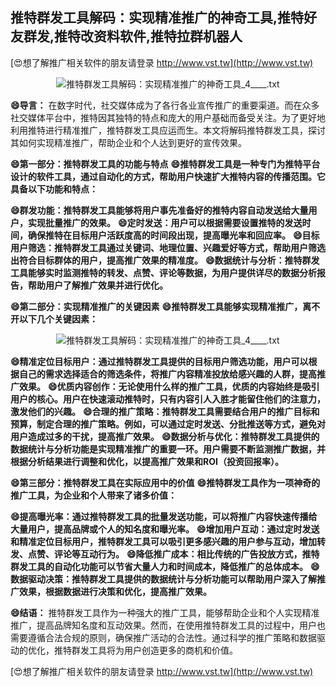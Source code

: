 ## **推特群发工具解码：实现精准推广的神奇工具,推特好友群发,推特改资料软件,推特拉群机器人**

[😍想了解推广相关软件的朋友请登录 http://www.vst.tw](http://www.vst.tw)

 <center><img src="https://vst.tw/MP4/tuiguang/png/1.png" alt="推特群发工具解码：实现精准推广的神奇工具_4____.txt"></center>

**😄导言：**
在数字时代，社交媒体成为了各行各业宣传推广的重要渠道。而在众多社交媒体平台中，推特因其独特的特点和庞大的用户基础而备受关注。为了更好地利用推特进行精准推广，推特群发工具应运而生。本文将解码推特群发工具，探讨其如何实现精准推广，帮助企业和个人达到更好的宣传效果。

**😄第一部分：推特群发工具的功能与特点**
**😄推特群发工具是一种专门为推特平台设计的软件工具，通过自动化的方式，帮助用户快速扩大推特内容的传播范围。它具备以下功能和特点：**

**😄群发功能：推特群发工具能够将用户事先准备好的推特内容自动发送给大量用户，实现批量推广的效果。**
**😄定时发送：用户可以根据需要设置推特的发送时间，确保推特在目标用户活跃度高的时间段出现，提高曝光率和回应率。**
**😄目标用户筛选：推特群发工具通过关键词、地理位置、兴趣爱好等方式，帮助用户筛选出符合目标群体的用户，提高推广效果的精准度。**
**😄数据统计与分析：推特群发工具能够实时监测推特的转发、点赞、评论等数据，为用户提供详尽的数据分析报告，帮助用户了解推广效果并进行优化。**

**😄第二部分：实现精准推广的关键因素**
**😄推特群发工具能够实现精准推广，离不开以下几个关键因素：**

 <center><img src="https://vst.tw/MP4/tuiguang/png/4.png" alt="推特群发工具解码：实现精准推广的神奇工具_4____.txt"></center>

**😄精准定位目标用户：通过推特群发工具提供的目标用户筛选功能，用户可以根据自己的需求选择适合的筛选条件，将推广内容精准投放给感兴趣的人群，提高推广效果。**
**😄优质内容创作：无论使用什么样的推广工具，优质的内容始终是吸引用户的核心。用户在快速滚动推特时，只有内容引人入胜才能留住他们的注意力，激发他们的兴趣。**
**😄合理的推广策略：推特群发工具需要结合用户的推广目标和预算，制定合理的推广策略。例如，可以通过定时发送、分批推送等方式，避免对用户造成过多的干扰，提高推广效果。**
**😄数据分析与优化：推特群发工具提供的数据统计与分析功能是实现精准推广的重要一环。用户需要不断监测推广数据，并根据分析结果进行调整和优化，以提高推广效果和ROI（投资回报率）。**

**😄第三部分：推特群发工具在实际应用中的价值**
**😄推特群发工具作为一项神奇的推广工具，为企业和个人带来了诸多价值：**

**😄提高曝光率：通过推特群发工具的批量发送功能，可以将推广内容快速传播给大量用户，提高品牌或个人的知名度和曝光率。**
**😄增加用户互动：通过定时发送和精准定位目标用户，推特群发工具可以吸引更多感兴趣的用户参与互动，增加转发、点赞、评论等互动行为。**
**😄降低推广成本：相比传统的广告投放方式，推特群发工具的自动化功能可以节省大量人力和时间成本，降低推广的总体成本。**
**😄数据驱动决策：推特群发工具提供的数据统计与分析功能可以帮助用户深入了解推广效果，根据数据进行决策和优化，提高推广效果。**

**😄结语：**
推特群发工具作为一种强大的推广工具，能够帮助企业和个人实现精准推广，提高品牌知名度和互动效果。然而，在使用推特群发工具的过程中，用户也需要遵循合法合规的原则，确保推广活动的合法性。通过科学的推广策略和数据驱动的优化，推特群发工具将为用户创造更多的商机和价值。

[😍想了解推广相关软件的朋友请登录 http://www.vst.tw](http://www.vst.tw)




